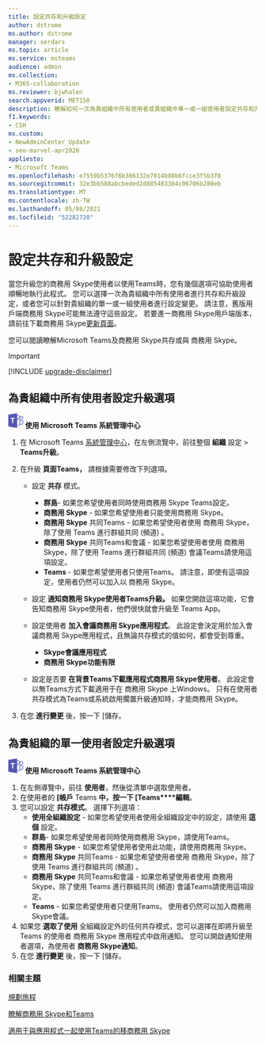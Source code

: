 ```yaml
---
title: 設定共存和升級設定
author: dstrome
ms.author: dstrome
manager: serdars
ms.topic: article
ms.service: msteams
audience: admin
ms.collection:
- M365-collaboration
ms.reviewer: bjwhalen
search.appverid: MET150
description: 瞭解如何一次為貴組織中所有使用者或貴組織中單一或一組使用者設定共存和升級設定。
f1.keywords:
- CSH
ms.custom:
- NewAdminCenter_Update
- seo-marvel-apr2020
appliesto:
- Microsoft Teams
ms.openlocfilehash: e7559b5376f6b386132e7814b88b6fcce3f5b378
ms.sourcegitcommit: 32e3bb588abcbeded2d885483384c06706b280eb
ms.translationtype: MT
ms.contentlocale: zh-TW
ms.lasthandoff: 05/08/2021
ms.locfileid: "52282720"
---
```

# <a name="set-your-coexistence-and-upgrade-settings"></a>設定共存和升級設定


當您升級您的商務用 Skype使用者以使用Teams時，您有幾個選項可協助使用者順暢地執行此程式。 您可以選擇一次為貴組織中所有使用者進行共存和升級設定，或者您可以針對貴組織的單一或一組使用者進行設定變更。 請注意，舊版用戶端商務用 Skype可能無法遵守這些設定。 若要進一商務用 Skype用戶端版本，請前往下載商務用 Skype[更新頁面](/skypeforbusiness/software-updates)。 

您可以閱讀瞭解Microsoft Teams及商務用 Skype共存或與 商務用 Skype。 [](teams-and-skypeforbusiness-coexistence-and-interoperability.md) [](coexistence-chat-calls-presence.md)  

> [!IMPORTANT]
> [!INCLUDE [upgrade-disclaimer](includes/upgrade-disclaimer.md)]


## <a name="set-upgrade-options-for-all-users-in-your-organization"></a>為貴組織中所有使用者設定升級選項

![顯示 Microsoft Teams 標誌的圖示](media/teams-logo-30x30.png) **使用 Microsoft Teams 系統管理中心**

1. 在 Microsoft Teams [系統管理中心](https://admin.teams.microsoft.com/)，在左側流覽中，前往整個 **組織** 設定  >  **Teams升級**。 

2. 在升級 **頁面Teams，** 請根據需要修改下列選項。
    - 設定 **共存** 模式。
        - **群島**- 如果您希望使用者同時使用商務用 Skype Teams設定。
        - **商務用 Skype** - 如果您希望使用者只能使用商務用 Skype。
        - **商務用 Skype** 共同Teams - 如果您希望使用者使用 商務用 Skype，除了使用 Teams 進行群組共同 (頻道) 。
        - **商務用 Skype** 共同Teams和會議 - 如果您希望使用者使用 商務用 Skype，除了使用 Teams 進行群組共同 (頻道) 會議Teams請使用這項設定。
        - **Teams** - 如果您希望使用者只使用Teams。 請注意，即使有這項設定，使用者仍然可以加入以 商務用 Skype。
        
    - 設定 **通知商務用 Skype使用者Teams升級。** 如果您開啟這項功能，它會告知商務用 Skype使用者，他們很快就會升級至 Teams App。
    - 設定使用者 **加入會議商務用 Skype應用程式**。 此設定會決定用於加入會議商務用 Skype應用程式，且無論共存模式的值如何，都會受到尊重。
      - **Skype會議應用程式**
      - **商務用 Skype功能有限**
    - 設定是否要 **在背景Teams下載應用程式商務用 Skype使用者**。  此設定會以無Teams方式下載適用于在 商務用 Skype 上Windows。 只有在使用者共存模式為Teams或系統啟用擱置升級通知時，才能商務用 Skype。
3. 在您 **進行變更** 後，按一下 [儲存。

## <a name="set-upgrade-options-for-a-single-user-in-your-organization"></a>為貴組織的單一使用者設定升級選項

![顯示 Microsoft Teams 標誌的圖示](media/teams-logo-30x30.png) **使用 Microsoft Teams 系統管理中心**

1. 在左側導覽中，前往 **使用者**，然後從清單中選取使用者。 
2. 在使用者的 **[帳戶** Teams **中，按一下 [Teams****編輯**。
3. 您可以設定 **共存模式**。 選擇下列選項：
     - **使用全組織設定** - 如果您希望使用者使用全組織設定中的設定，請使用 **這個** 設定。 
     - **群島**- 如果您希望使用者同時使用商務用 Skype，請使用Teams。 
     - **商務用 Skype** - 如果您希望使用者使用此功能，請使用商務用 Skype。
     - **商務用 Skype** 共同Teams - 如果您希望使用者使用 商務用 Skype，除了使用 Teams 進行群組共同 (頻道) 。
      - **商務用 Skype** 共同Teams和會議 - 如果您希望使用者使用 商務用 Skype，除了使用 Teams 進行群組共同 (頻道) 會議Teams請使用這項設定。
     - **Teams** - 如果您希望使用者只使用Teams。 使用者仍然可以加入商務用 Skype會議。
4. 如果您 **選取了使用** 全組織設定外的任何共存模式，您可以選擇在即將升級至 Teams 的使用者 商務用 Skype 應用程式中啟用通知。 您可以開啟通知使用者選項，為使用者 **商務用 Skype通知**。
5. 在您 **進行變更** 後，按一下 [儲存。

### <a name="related-topics"></a>相關主題
[規劃旅程](upgrade-plan-journey.md)

[瞭解商務用 Skype和Teams](upgrade-and-coexistence-of-skypeforbusiness-and-teams.md)

[適用于與應用程式一起使用Teams的移商務用 Skype](migration-interop-guidance-for-teams-with-skype.md)